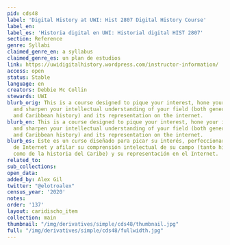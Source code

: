 ```yaml
---
pid: cds48
label: 'Digital History at UWI: Hist 2807 Digital History Course'
label_en:
label_es: 'Historia digital en UWI: Historial digital HIST 2807'
section: Reference
genre: Syllabi
claimed_genre_en: a syllabus
claimed_genre_es: un plan de estudios
link: https://uwidigitalhistory.wordpress.com/instructor-information/
access: open
status: Stable
language: en
creators: Debbie Mc Collin
stewards: UWI
blurb_orig: This is a course designed to pique your interest, hone your internet skills
  and sharpen your intellectual understanding of your field (both general history
  and Caribbean history) and its representation on the internet.
blurb_en: This is a course designed to pique your interest, hone your internet skills
  and sharpen your intellectual understanding of your field (both general history
  and Caribbean history) and its representation on the internet.
blurb_es: Este es un curso diseñado para picar su interés, perfeccionar sus habilidades
  de Internet y afilar su comprensión intelectual de su campo (tanto historia general
  como de la historia del Caribe) y su representación en el Internet.
related_to:
sub_collections:
open_data:
added_by: Alex Gil
twitter: "@elotroalex"
census_year: '2020'
notes:
order: '137'
layout: caridischo_item
collection: main
thumbnail: "/img/derivatives/simple/cds48/thumbnail.jpg"
full: "/img/derivatives/simple/cds48/fullwidth.jpg"
---
```

